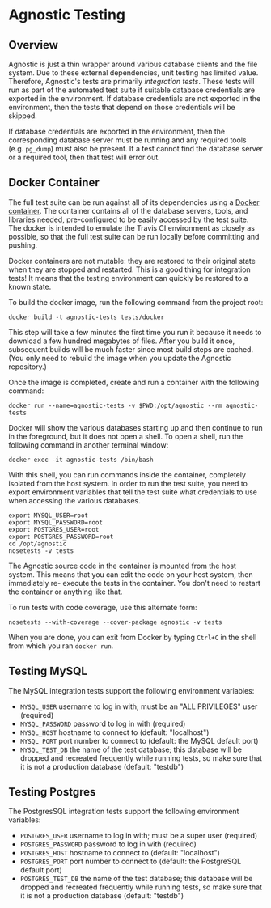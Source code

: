 # Agnostic Testing

## Overview

Agnostic is just a thin wrapper around various database clients and the file
system. Due to these external dependencies, unit testing has limited value.
Therefore, Agnostic's tests are primarily *integration tests*. These tests will
run as part of the automated test suite if suitable database credentials are
exported in the environment. If database credentials are not exported in the
environment, then the tests that depend on those credentials will be skipped.

If database credentials are exported in the environment, then the corresponding
database server must be running and any required tools (e.g. `pg_dump`) must
also be present. If a test cannot find the database server or a required tool,
then that test will error out.

## Docker Container

The full test suite can be run against all of its dependencies using a [Docker
container](https://www.docker.com/). The container contains all of the database
servers, tools, and libraries needed, pre-configured to be easily accessed by
the test suite. The docker is intended to emulate the Travis CI environment as
closely as possible, so that the full test suite can be run locally before
committing and pushing.

Docker containers are not mutable: they are restored to their original state
when they are stopped and restarted. This is a good thing for integration tests!
It means that the testing environment can quickly be restored to a known state.

To build the docker image, run the following command from the project root:

    docker build -t agnostic-tests tests/docker

This step will take a few minutes the first time you run it because it needs to
download a few hundred megabytes of files. After you build it once, subsequent
builds will be much faster since most build steps are cached. (You only need to
rebuild the image when you update the Agnostic repository.)

Once the image is completed, create and run a container with the following
command:

    docker run --name=agnostic-tests -v $PWD:/opt/agnostic --rm agnostic-tests

Docker will show the various databases starting up and then continue to run in
the foreground, but it does not open a shell. To open a shell, run the following
command in another terminal window:

    docker exec -it agnostic-tests /bin/bash

With this shell, you can run commands inside the container, completely isolated
from the host system. In order to run the test suite, you need to export
environment variables that tell the test suite what credentials to use when
accessing the various databases.

    export MYSQL_USER=root
    export MYSQL_PASSWORD=root
    export POSTGRES_USER=root
    export POSTGRES_PASSWORD=root
    cd /opt/agnostic
    nosetests -v tests

The Agnostic source code in the container is mounted from the host system. This
means that you can edit the code on your host system, then immediately re-
execute the tests in the container. You don't need to restart the container or
anything like that.

To run tests with code coverage, use this alternate form:

    nosetests --with-coverage --cover-package agnostic -v tests

When you are done, you can exit from Docker by typing `Ctrl+C` in the shell
from which you ran `docker run`.

## Testing MySQL

The MySQL integration tests support the following environment variables:

* `MYSQL_USER` username to log in with; must be an "ALL PRIVILEGES" user
  (required)
* `MYSQL_PASSWORD` password to log in with (required)
* `MYSQL_HOST` hostname to connect to (default: "localhost")
* `MYSQL_PORT` port number to connect to (default: the MySQL default port)
* `MYSQL_TEST_DB` the name of the test database; this database will be dropped
  and recreated frequently while running tests, so make sure that it is not a
  production database (default: "testdb")

## Testing Postgres

The PostgresSQL integration tests support the following environment variables:

* `POSTGRES_USER` username to log in with; must be a super user (required)
* `POSTGRES_PASSWORD` password to log in with (required)
* `POSTGRES_HOST` hostname to connect to (default: "localhost")
* `POSTGRES_PORT` port number to connect to (default: the PostgreSQL default
  port)
* `POSTGRES_TEST_DB` the name of the test database; this database will be
  dropped and recreated frequently while running tests, so make sure that it is
  not a production database (default: "testdb")
